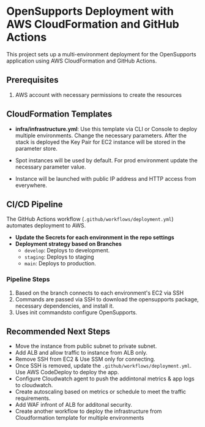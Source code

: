 # OpenSupports Deployment with AWS CloudFormation and GitHub Actions

This project sets up a multi-environment deployment for the OpenSupports application using AWS CloudFormation and GitHub Actions.

## Prerequisites
1. AWS account with necessary permissions to create the resources

## CloudFormation Templates

- **infra/infrastructure.yml**: Use this template via CLI or Console to deploy multiple environments. Change the necessary parameters. After the stack is deployed the Key Pair for EC2 instance will be stored in the parameter store.

- Spot instances will be used by default. For prod environment update the necessary parameter value.

- Instance will be launched with public IP address and HTTP access from everywhere.

## CI/CD Pipeline

The GitHub Actions workflow (`.github/workflows/deployment.yml`) automates deployment to AWS.

- **Update the Secrets for each environment in the repo settings**
- **Deployment strategy based  on Branches**
  - `develop`: Deploys to development.
  - `staging`: Deploys to staging
  - `main`: Deploys to production.


### Pipeline Steps

1. Based on the branch connects to each environment's EC2 via SSH
2. Commands are passed via SSH to download the opensupports package, necessary dependencies, and install it. 
3. Uses init commandsto configure OpenSupports.

## Recommended Next Steps

  - Move the instance from public subnet to private subnet.
  - Add ALB and allow traffic to instance from ALB only.
  - Remove SSH from EC2 & Use SSM only for connecting.
  - Once SSH is removed, update the `.github/workflows/deployment.yml`. Use AWS CodeDeploy to deploy the app.
  - Configure Cloudwatch agent to push the addintonal metrics & app logs to cloudwatch.
  - Create autoscaling based on metrics or schedule to meet the traffic requirements.
  - Add WAF infront of ALB for additonal security.
  - Create another workflow to deploy the infrastructure from Cloudformation template for multiple environments

